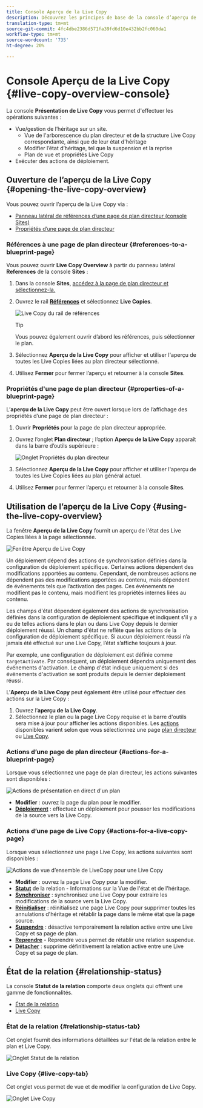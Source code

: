 ```yaml
---
title: Console Aperçu de la Live Copy
description: Découvrez les principes de base de la console d’aperçu de Live Copy pour comprendre rapidement l’état de vos Live Copies afin de synchroniser le contenu.
translation-type: tm+mt
source-git-commit: 4fc4dbe2386d571fa39fd6d10e432bb2fc060da1
workflow-type: tm+mt
source-wordcount: '735'
ht-degree: 20%

---
```



# Console Aperçu de la Live Copy {#live-copy-overview-console}

La console **Présentation de Live Copy** vous permet d&#39;effectuer les opérations suivantes :

* Vue/gestion de l’héritage sur un site.
   * Vue de l&#39;arborescence du plan directeur et de la structure Live Copy correspondante, ainsi que de leur état d&#39;héritage
   * Modifier l’état d’héritage, tel que la suspension et la reprise
   * Plan de vue et propriétés Live Copy
* Exécuter des actions de déploiement.

## Ouverture de l’aperçu de la Live Copy {#opening-the-live-copy-overview}

Vous pouvez ouvrir l’aperçu de la Live Copy via :

* [Panneau latéral de références d’une page de plan directeur (console Sites)](#opening-live-copy-overview-references-for-a-blueprint-page)
* [Propriétés d’une page de plan directeur](#opening-live-copy-overview-properties-of-a-blueprint-page)

### Références à une page de plan directeur {#references-to-a-blueprint-page}

Vous pouvez ouvrir **Live Copy Overview** à partir du panneau latéral **References** de la console **Sites** :

1. Dans la console **Sites**, [accédez à la page de plan directeur et sélectionnez-la.](/help/sites-cloud/authoring/getting-started/basic-handling.md#viewing-and-selecting-resources)
1. Ouvrez le rail **[Références](/help/sites-cloud/authoring/getting-started/basic-handling.md#references)** et sélectionnez **Live Copies**.

   ![Live Copy du rail de références](../assets/live-copy-references.png)

   >[!TIP]
   >
   >Vous pouvez également ouvrir d’abord les références, puis sélectionner le plan.

1. Sélectionnez **Aperçu de la Live Copy** pour afficher et utiliser l&#39;aperçu de toutes les Live Copies liées au plan directeur sélectionné.
1. Utilisez **Fermer** pour fermer l’aperçu et retourner à la console **Sites**.

### Propriétés d&#39;une page de plan directeur {#properties-of-a-blueprint-page}

L’**aperçu de la Live Copy** peut être ouvert lorsque lors de l’affichage des propriétés d’une page de plan directeur :

1. Ouvrir **Propriétés** pour la page de plan directeur appropriée.
1. Ouvrez l’onglet **Plan directeur** ; l’option **Aperçu de la Live Copy** apparaît dans la barre d’outils supérieure :

   ![Onglet Propriétés du plan directeur](../assets/live-copy-blueprint-tab.png)

1. Sélectionnez **Aperçu de la Live Copy** pour afficher et utiliser l&#39;aperçu de toutes les Live Copies liées au plan général actuel.

1. Utilisez **Fermer** pour fermer l’aperçu et retourner à la console **Sites**.

## Utilisation de l’aperçu de la Live Copy {#using-the-live-copy-overview}

La fenêtre **Aperçu de la Live Copy** fournit un aperçu de l&#39;état des Live Copies liées à la page sélectionnée.

![Fenêtre Aperçu de Live Copy](../assets/live-copy-overview.png)

Un déploiement dépend des actions de synchronisation définies dans la configuration de déploiement spécifique. Certaines actions dépendent des modifications apportées au contenu. Cependant, de nombreuses actions ne dépendent pas des modifications apportées au contenu, mais dépendent de événements tels que l’activation des pages. Ces événements ne modifient pas le contenu, mais modifient les propriétés internes liées au contenu.

Les champs d&#39;état dépendent également des actions de synchronisation définies dans la configuration de déploiement spécifique et indiquent s&#39;il y a eu de telles actions dans le plan ou dans Live Copy depuis le dernier déploiement réussi. Un champ d&#39;état ne reflète que les actions de la configuration de déploiement spécifique. Si aucun déploiement réussi n’a jamais été effectué sur une Live Copy, l’état s’affiche toujours à jour.

Par exemple, une configuration de déploiement est définie comme `targetActivate`. Par conséquent, un déploiement dépendra uniquement des événements d&#39;activation. Le champ d&#39;état indique uniquement si des événements d&#39;activation se sont produits depuis le dernier déploiement réussi.

L&#39;**Aperçu de la Live Copy** peut également être utilisé pour effectuer des actions sur la Live Copy :

1. Ouvrez l’**aperçu de la Live Copy**.
1. Sélectionnez le plan ou la page Live Copy requise et la barre d&#39;outils sera mise à jour pour afficher les actions disponibles. Les [actions](overview.md#terms-used) disponibles varient selon que vous sélectionnez une page [plan directeur](#actions-for-a-blueprint-page) ou [Live Copy](#actions-for-a-live-copy-page).

### Actions d’une page de plan directeur {#actions-for-a-blueprint-page}

Lorsque vous sélectionnez une page de plan directeur, les actions suivantes sont disponibles :

![Actions de présentation en direct d&#39;un plan](../assets/live-copy-overview-actions-blueprint.png)

* **Modifier**  : ouvrez la page du plan pour le modifier.
* **[Déploiement](overview.md#rollout-and-synchronize)**  : effectuez un déploiement pour pousser les modifications de la source vers la Live Copy.

### Actions d’une page de Live Copy {#actions-for-a-live-copy-page}

Lorsque vous sélectionnez une page Live Copy, les actions suivantes sont disponibles :

![Actions de vue d’ensemble de LiveCopy pour une Live Copy](../assets/live-copy-overview-actions.png)

* **Modifier**  : ouvrez la page Live Copy pour la modifier.
* **[Statut](#relationship-status)**  de la relation - Informations sur la Vue de l&#39;état et de l&#39;héritage.
* **[Synchroniser](overview.md#rollout-and-synchronize)**  : synchronisez une Live Copy pour extraire les modifications de la source vers la Live Copy.
* **[Réinitialiser](creating-live-copies.md#resetting-a-live-copy-page)**  : réinitialisez une page Live Copy pour supprimer toutes les annulations d&#39;héritage et rétablir la page dans le même état que la page source.
* **[Suspendre](overview.md#suspending-and-cancelling-inheritance-and-synchronization)**  : désactive temporairement la relation active entre une Live Copy et sa page de plan.
* **[Reprendre](creating-live-copies.md#resuming-inheritance-for-a-page)**  - Reprendre vous permet de rétablir une relation suspendue.
* **[Détacher](overview.md#detaching-a-live-copy)**  : supprime définitivement la relation active entre une Live Copy et sa page de plan.

## État de la relation {#relationship-status}

La console **Statut de la relation** comporte deux onglets qui offrent une gamme de fonctionnalités.

* [État de la relation](#relationship-status-tab)
* [Live Copy ](#live-copy-tab)

### État de la relation {#relationship-status-tab}

Cet onglet fournit des informations détaillées sur l&#39;état de la relation entre le plan et Live Copy.

![Onglet Statut de la relation](../assets/live-copy-relationship-status.png)

### Live Copy   {#live-copy-tab}

Cet onglet vous permet de vue et de modifier la configuration de Live Copy.

![Onglet Live Copy](../assets/live-copy-relationship-status-live-copy.png)
